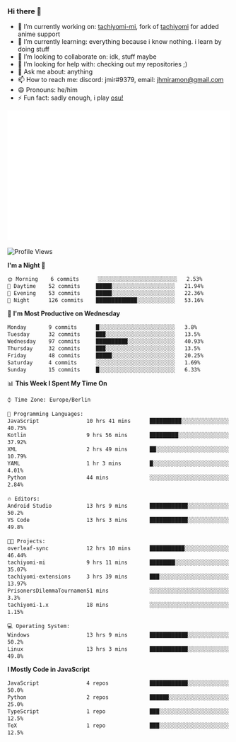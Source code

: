 ### Hi there 👋



<!--
**jmir1/jmir1** is a ✨ _special_ ✨ repository because its `README.md` (this file) appears on your GitHub profile.

Here are some ideas to get you started:
-->
- 🔭 I’m currently working on: [tachiyomi-mi](https://github.com/jmir1/tachiyomi-mi), fork of [tachiyomi](https://github.com/tachiyomiorg/tachiyomi) for added anime support
- 🌱 I’m currently learning: everything because i know nothing. i learn by doing stuff
- 👯 I’m looking to collaborate on: idk, stuff maybe
- 🤔 I’m looking for help with: checking out my repositories ;)
- 💬 Ask me about: anything
- 📫 How to reach me: discord: jmir#9379, email: jhmiramon@gmail.com
- 😄 Pronouns: he/him
- ⚡ Fun fact: sadly enough, i play [osu!](https://osu.ppy.sh/users/18018426)
<div>
	<p align="center">
		<img src="https://github.com/jmir1/github-stats/blob/master/generated/overview.svg">
	</p>
</div>

<!--START_SECTION:waka-->
![Profile Views](http://img.shields.io/badge/Profile%20Views-0-blue)

**I'm a Night 🦉** 

```text
🌞 Morning    6 commits      ░░░░░░░░░░░░░░░░░░░░░░░░░   2.53% 
🌆 Daytime    52 commits     █████░░░░░░░░░░░░░░░░░░░░   21.94% 
🌃 Evening    53 commits     █████░░░░░░░░░░░░░░░░░░░░   22.36% 
🌙 Night      126 commits    █████████████░░░░░░░░░░░░   53.16%

```
📅 **I'm Most Productive on Wednesday** 

```text
Monday       9 commits      █░░░░░░░░░░░░░░░░░░░░░░░░   3.8% 
Tuesday      32 commits     ███░░░░░░░░░░░░░░░░░░░░░░   13.5% 
Wednesday    97 commits     ██████████░░░░░░░░░░░░░░░   40.93% 
Thursday     32 commits     ███░░░░░░░░░░░░░░░░░░░░░░   13.5% 
Friday       48 commits     █████░░░░░░░░░░░░░░░░░░░░   20.25% 
Saturday     4 commits      ░░░░░░░░░░░░░░░░░░░░░░░░░   1.69% 
Sunday       15 commits     █░░░░░░░░░░░░░░░░░░░░░░░░   6.33%

```


📊 **This Week I Spent My Time On** 

```text
⌚︎ Time Zone: Europe/Berlin

💬 Programming Languages: 
JavaScript               10 hrs 41 mins      ██████████░░░░░░░░░░░░░░░   40.75% 
Kotlin                   9 hrs 56 mins       █████████░░░░░░░░░░░░░░░░   37.92% 
XML                      2 hrs 49 mins       ██░░░░░░░░░░░░░░░░░░░░░░░   10.79% 
YAML                     1 hr 3 mins         █░░░░░░░░░░░░░░░░░░░░░░░░   4.01% 
Python                   44 mins             ░░░░░░░░░░░░░░░░░░░░░░░░░   2.84%

🔥 Editors: 
Android Studio           13 hrs 9 mins       ████████████░░░░░░░░░░░░░   50.2% 
VS Code                  13 hrs 3 mins       ████████████░░░░░░░░░░░░░   49.8%

🐱‍💻 Projects: 
overleaf-sync            12 hrs 10 mins      ███████████░░░░░░░░░░░░░░   46.44% 
tachiyomi-mi             9 hrs 11 mins       ████████░░░░░░░░░░░░░░░░░   35.07% 
tachiyomi-extensions     3 hrs 39 mins       ███░░░░░░░░░░░░░░░░░░░░░░   13.97% 
PrisonersDilemmaTournamen51 mins             ░░░░░░░░░░░░░░░░░░░░░░░░░   3.3% 
tachiyomi-1.x            18 mins             ░░░░░░░░░░░░░░░░░░░░░░░░░   1.15%

💻 Operating System: 
Windows                  13 hrs 9 mins       ████████████░░░░░░░░░░░░░   50.2% 
Linux                    13 hrs 3 mins       ████████████░░░░░░░░░░░░░   49.8%

```

**I Mostly Code in JavaScript** 

```text
JavaScript               4 repos             ████████████░░░░░░░░░░░░░   50.0% 
Python                   2 repos             ██████░░░░░░░░░░░░░░░░░░░   25.0% 
TypeScript               1 repo              ███░░░░░░░░░░░░░░░░░░░░░░   12.5% 
TeX                      1 repo              ███░░░░░░░░░░░░░░░░░░░░░░   12.5%

```



<!--END_SECTION:waka-->
